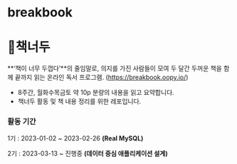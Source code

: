 # breakbook

# 📖책너두

**‘책이 너무 두껍다’**의 줄임말로, 의지를 가진 사람들이 모여 두 달간 두꺼운 책을 함께 끝까지 읽는 온라인 독서 프로그램. (https://breakbook.oopy.io/)

- 8주간, 월화수목금토 약 10p 분량의 내용을 읽고 요약합니다.
- 책너두 활동 및 책 내용 정리를 위한 레포입니다.



### 활동 기간

1기 : 2023-01-02 ~ 2023-02-26 **(Real MySQL)**

2기 : 2023-03-13 ~ 진행중 **(데이터 중심 애플리케이션 설계)**





